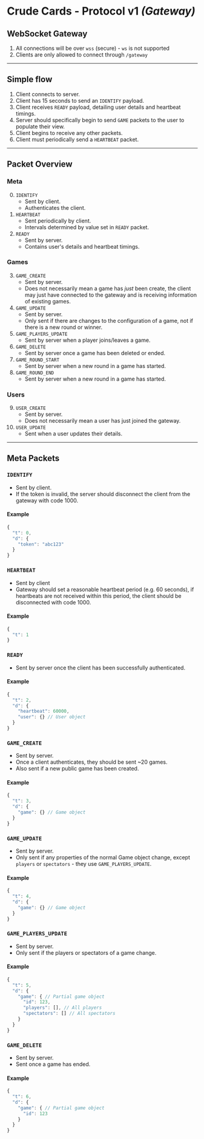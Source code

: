 # Crude Cards - Protocol v1 _(Gateway)_
## WebSocket Gateway

1. All connections will be over `wss` (secure) - `ws` is not supported
2. Clients are only allowed to connect through `/gateway`

-----
## Simple flow
1. Client connects to server.
2. Client has 15 seconds to send an `IDENTIFY` payload.
3. Client receives `READY` payload, detailing user details and heartbeat timings.
4. Server should specifically begin to send `GAME` packets to the user to populate their view.
5. Client begins to receive any other packets.
6. Client must periodically send a `HEARTBEAT` packet.

-----
## Packet Overview
### Meta
0. `IDENTIFY`
    - Sent by client.
    - Authenticates the client.
1. `HEARTBEAT`
    - Sent periodically by client.
    - Intervals determined by value set in `READY` packet.
2. `READY`
    -	Sent by server.
    - Contains user's details and heartbeat timings.
### Games
3. `GAME_CREATE`
    -	Sent by server.
    - Does not necessarily mean a game has _just_ been create, the client may just have connected to the gateway and is receiving information of existing games.
4. `GAME_UPDATE`
    - Sent by server.
    - Only sent if there are changes to the configuration of a game, not if there is a new round or winner.
5. `GAME_PLAYERS_UPDATE`
    - Sent by server when a player joins/leaves a game.
6. `GAME_DELETE`
    -	Sent by server once a game has been deleted or ended.
7. `GAME_ROUND_START`
    -	Sent by server when a new round in a game has started.
8. `GAME_ROUND_END`
    -	Sent by server when a new round in a game has started.
### Users
9. `USER_CREATE`
    -	Sent by server.
    - Does not necessarily mean a user has just joined the gateway.
10. `USER_UPDATE`
    - Sent when a user updates their details.

-----

## Meta Packets
### `IDENTIFY`
- Sent by client.
- If the token is invalid, the server should disconnect the client from the gateway with code 1000.
#### Example
```js
{
  "t": 0,
  "d": {
    "token": "abc123"
  }
}
```

### `HEARTBEAT`
- Sent by client
- Gateway should set a reasonable heartbeat period (e.g. 60 seconds), if heartbeats are not received within this period, the client should be disconnected with code 1000.
#### Example
```js
{
  "t": 1
}
```

### `READY`
- Sent by server once the client has been successfully authenticated.
#### Example
```js
{
  "t": 2,
  "d": {
    "heartbeat": 60000,
    "user": {} // User object
  }
}
```

### `GAME_CREATE`
- Sent by server.
- Once a client authenticates, they should be sent ~20 games.
- Also sent if a new public game has been created.
#### Example
```js
{
  "t": 3,
  "d": {
    "game": {} // Game object
  }
}
```

### `GAME_UPDATE`
- Sent by server.
- Only sent if any properties of the normal Game object change, except `players` or `spectators` - they use `GAME_PLAYERS_UPDATE`.
#### Example
```js
{
  "t": 4,
  "d": {
    "game": {} // Game object
  }
}
```

### `GAME_PLAYERS_UPDATE`
- Sent by server.
- Only sent if the players or spectators of a game change.
#### Example
```js
{
  "t": 5,
  "d": {
    "game": { // Partial game object
      "id": 123,
      "players": [], // All players
      "spectators": [] // All spectators
    }
  }
}
```


### `GAME_DELETE`
- Sent by server.
- Sent once a game has ended.
#### Example
```js
{
  "t": 6,
  "d": {
    "game": { // Partial game object
      "id": 123
    }
  }
}
```